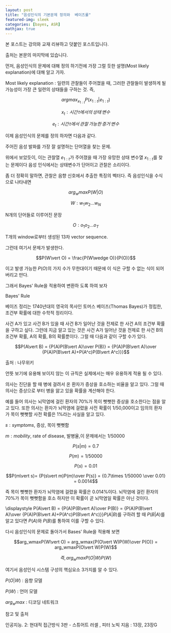 ```yaml
---                                                                                                
layout: post                                                                                        
title: "음성인식의 기본문제 정의와  베이즈룰"                
featured-img: sleek
categories: [bayes, ASR]                                                                       
mathjax: true
---           
```


본 포스트는 강의와 교재 리뷰하고 덧붙인 포스트입니다.

출처는 본문의 마지막에 있습니다.





먼저, 음성인식의 문제에 대해 정의 하기전에 가장 그럴 듯한 설명(Most likely explanation)에 대해 알고 가자.



Most likely explanation : 일련의 관찰들이 주어졌을 때, 그러한 관찰들이 발생하게 될 가능성이 가장 큰 일련의 상태들을 구하는 것. 즉,

$$ argmax_{x_{1:t}}P(x_{1:t}\vert e_{1:t})$$

$$x_t : 시간\,t에서의\, 상태\, 변수$$

$$e_t : 시간\, t에서\, 관찰\, 가능한\, 증거\, 변수$$





이제 음성인식의 문제를 정의 하자면 다음과 같다.



주어진 음성 발화를 가장 잘 설명하는 단어열을 찾는 문제.



위에서 보았듯이, 이는 관찰열 $e_{1:t}$가 주어졌을 때 가장 유망한 상태 변수열 $x_{1:t}$를 찾는 문제이다 음성 인식에서는 상태변수가 단어이고 관찰은 소리이다. 

좀 더 정확히 말하면, 관찰은 음향 신호에서 추출한 특징의 벡터다. 즉 음성인식을 수식으로 나타내면



$$arg_wmaxP(W\vert O)$$ 

$$W: w_1w_2...w_N$$

N개의 단어들로 이루어진 문장

$$O : o_1o_2...o_T$$

T개의 window로부터 생성된 13차 vector sequence.



 그런데 여기서 문제가 발생한다. 

$$P(W\vert O) = \frac{P(W\wedge O)}{P(O)}$$ 

이고 발생 가능한 $P(O)$의 가지 수가 무한대이기 때문에 이 식은 구할 수 없는 식이 되어 버리고 만다. 

그래서 Bayes' Rule을 적용하여 변환하 도록 하여 보자 







Bayes' Rule


베이즈 정리는 1740년대의 영국의 목사인 토머스 베이즈(Thomas Bayes)가 정립한, 조건부 확률에 대한 수학적 정리이다.

사건 A가 있고 사건 B가 있을 때 사건 B가 일어난 것을 전제로 한 사건 A의 조건부 확률을 구하고 싶다. 그런데 지금 알고 있는 것은 사건 A가 일어난 것을 전제로 한 사건 B의 조건부 확률, A의 확률, B의 확률뿐이다. 그럴 때 다음과 같이 구할 수가 있다.



$$P(A\vert B) = {P(A)P(B\vert A)\over P(B)} = {P(A)P(B\vert A)\over {P(A)P(B\vert A)+P(A^c)P(B\vert A^c)}}$$



 출처 : 나무위키 





언뜻 보기에 유용해 보이지 않는 이 규칙은 실제에서는 매우 유용하게 적용 될 수 있다. 



의사는 진단을 할 때 병에 걸려서 온 환자가 증상을 호소하는 비율을 알고 있다. 그럴 때 의사는 증상으로 부터 병을 앓고 있을 확률을 계산해야 한다. 

예를 들어 의사는 뇌막염에 걸린 환자의 70%가 목이 뻣뻣한 증상을 호소한다는 점을 알고 있다. 또한 의사는 환자가 뇌막염에 걸렸을 사전 확률이 1/50,000이고 임의의 환자가 목이 뻣뻣할 사전 확률은 1%라는 사실을 알고 있다. 



$s : symptoms$, 증상, 목이 뻣뻣함

$m : mobility$, rate of disease, 발병율,이 문제에서는 1/50000



$$P(s|m)=0.7$$

$$P(m)=1/50000$$

$$P(s)=0.01$$

$$P(m\vert s)= {P(s\vert m)P(m)\over P(s)} = {0.7\times 1/50000 \over 0.01} = 0.0014$$



즉 목이 뻣뻣한 환자가 뇌막염에 걸렸을 확률은 0.014%이다. 뇌막염에 걸린 환자의 70%가 목이 뻣뻣함을 호소 하지만 이 확률이 곧 뇌막염일 확률은 아닌 것이다.



\displaystyle P(A\vert B) = {P(A)P(B\vert A)\over P(B)} = {P(A)P(B\vert A)\over {P(A)P(B\vert A)+P(A^c)P(B\vert A^c)}}$P(A\vert B)$를 구하려 할 때 $P(B\vert A)$를 알고 있다면 $P(A)$와 $P(B)$를 통하여 이를 구할 수 있다.



다시 음성인식의 문제로 돌아가서 Bases' Rule을 적용해 보면



$$arg_wmaxP(W\vert O) = arg_wmax{P(O\vert W)P(W)\over P(O)} = arg_wmaxP(O\vert W)P(W)$$



$$즉,\, arg_wmaxP(O\vert W)P(W)$$



여기서 음성인식 시스템 구성의 핵심요소 3가지를 알 수 있다. 

$P(O\vert W)$ :  음향 모델

$P(W)$ : 언어 모델

$arg_wmax$ : 디코딩 네트워크 







참고 및 출처 

인공지능. 2: 현대적 접근방식 3판 - 스튜어트 러셀  , 피터 노빅 지음 : 13장, 23장G
